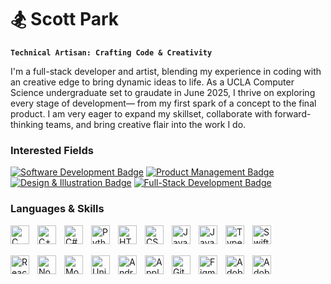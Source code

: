 # 🏂 Scott Park
**`Technical Artisan: Crafting Code & Creativity`**

I'm a full-stack developer and artist, blending my experience in coding with an creative edge to bring dynamic ideas to life. As a UCLA Computer Science undergraduate set to graudate in June 2025, I thrive on exploring every stage of development— from my first spark of a concept to the final product. I am very eager to expand my skillset, collaborate with forward-thinking teams, and bring creative flair into the work I do. 
### Interested Fields

[![Software Development Badge](https://img.shields.io/badge/Software_Development-1e6091?style=for-the-badge&logo=htmx&logoColor=white)](#)
[![Product Management Badge](https://img.shields.io/badge/Product_Management-c13928?style=for-the-badge&logo=trello&logoColor=white)](#)
[![Design & Illustration Badge](https://img.shields.io/badge/Design-d95f00?style=for-the-badge&logo=adobecreativecloud&logoColor=white)](#)
[![Full-Stack Development Badge](https://img.shields.io/badge/Full--Stack_Development-F39f5f?style=for-the-badge&logo=node.js&logoColor=white)](#)


### Languages & Skills

<!-- Languages -->
<img align="left" alt="C" width="30px" style="padding-right:10px;" 
     src="https://cdn.jsdelivr.net/gh/devicons/devicon/icons/c/c-original.svg" />
<img align="left" alt="C++" width="30px" style="padding-right:10px;" 
     src="https://cdn.jsdelivr.net/gh/devicons/devicon/icons/cplusplus/cplusplus-original.svg" />
<img align="left" alt="C#" width="30px" style="padding-right:10px;" 
     src="https://cdn.jsdelivr.net/gh/devicons/devicon/icons/csharp/csharp-original.svg" />
<img align="left" alt="Python" width="30px" style="padding-right:10px;"
     src="https://cdn.jsdelivr.net/gh/devicons/devicon/icons/python/python-original.svg" />
<img align="left" alt="HTML5" width="30px" style="padding-right:10px;" 
     src="https://cdn.jsdelivr.net/gh/devicons/devicon/icons/html5/html5-original.svg" />
<img align="left" alt="CSS3" width="30px" style="padding-right:10px;" 
     src="https://cdn.jsdelivr.net/gh/devicons/devicon/icons/css3/css3-original.svg" />
<img align="left" alt="Java" width="30px" style="padding-right:10px;" 
     src="https://cdn.jsdelivr.net/gh/devicons/devicon/icons/java/java-original.svg" />
<img align="left" alt="JavaScript" width="30px" style="padding-right:10px;" 
     src="https://cdn.jsdelivr.net/gh/devicons/devicon/icons/javascript/javascript-original.svg" />
<img align="left" alt="TypeScript" width="30px" style="padding-right:10px;"
     src="https://cdn.jsdelivr.net/gh/devicons/devicon/icons/typescript/typescript-original.svg" />
<img align="left" alt="Swift" width="30px" style="padding-right:10px;"
     src="https://cdn.jsdelivr.net/gh/devicons/devicon/icons/swift/swift-original.svg" />

<br />
<br />

<!-- Frameworks / Libraries / Tools -->
<img align="left" alt="React" width="30px" style="padding-right:10px;" 
     src="https://cdn.jsdelivr.net/gh/devicons/devicon/icons/react/react-original.svg" />
<img align="left" alt="Node.js" width="30px" style="padding-right:10px;" 
     src="https://cdn.jsdelivr.net/gh/devicons/devicon/icons/nodejs/nodejs-original.svg" />
<img align="left" alt="MongoDB" width="30px" style="padding-right:10px;" 
     src="https://cdn.jsdelivr.net/gh/devicons/devicon/icons/mongodb/mongodb-original.svg" />
<img align="left" alt="Unity" width="30px" style="padding-right:10px;" 
     src="https://cdn.jsdelivr.net/gh/devicons/devicon/icons/unity/unity-original.svg" />
<img align="left" alt="Android" width="30px" style="padding-right:10px;" 
     src="https://cdn.jsdelivr.net/gh/devicons/devicon/icons/android/android-original.svg" />
<img align="left" alt="Apple" width="30px" style="padding-right:10px;"
     src="https://cdn.jsdelivr.net/gh/devicons/devicon/icons/apple/apple-original.svg" />
<img align="left" alt="Git" width="30px" style="padding-right:10px;"
     src="https://cdn.jsdelivr.net/gh/devicons/devicon/icons/git/git-original.svg" />
<img align="left" alt="Figma" width="30px" style="padding-right:10px;"
     src="https://cdn.jsdelivr.net/gh/devicons/devicon/icons/figma/figma-original.svg" />
<img align="left" alt="Adobe Illustrator" width="30px" style="padding-right:10px;"
     src="https://cdn.jsdelivr.net/gh/devicons/devicon/icons/illustrator/illustrator-plain.svg" />
<img align="left" alt="Adobe Photoshop" width="30px" style="padding-right:10px;"
     src="https://cdn.jsdelivr.net/gh/devicons/devicon/icons/photoshop/photoshop-original.svg" />

<br />
<br />


<!--
**scottparkk/scottparkk** is a ✨ _special_ ✨ repository because its `README.md` (this file) appears on your GitHub profile.

Here are some ideas to get you started:

- 🔭 I’m currently working on ...
- 🌱 I’m currently learning ...
- 👯 I’m looking to collaborate on ...
- 🤔 I’m looking for help with ...
- 💬 Ask me about ...
- 📫 How to reach me: ...
- 😄 Pronouns: ...
- ⚡ Fun fact: ...
-->
